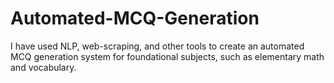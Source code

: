 # Automated-MCQ-Generation
I have used NLP, web-scraping, and other tools to create an automated MCQ generation system for foundational subjects, such as elementary math and vocabulary.

